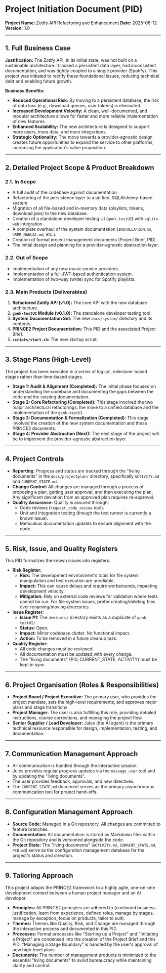 # Project Initiation Document (PID)

**Project Name:** Zotify API Refactoring and Enhancement
**Date:** 2025-08-12
**Version:** 1.0

---

## 1. Full Business Case

**Justification:** The Zotify API, in its initial state, was not built on a sustainable architecture. It lacked a persistent data layer, had inconsistent documentation, and was tightly coupled to a single provider (Spotify). This project was initiated to rectify these foundational issues, reducing technical debt and enabling future growth.

**Business Benefits:**
-   **Reduced Operational Risk:** By moving to a persistent database, the risk of data loss (e.g., download queues, user tokens) is eliminated.
-   **Increased Development Velocity:** A clean, well-documented, and modular architecture allows for faster and more reliable implementation of new features.
-   **Enhanced Scalability:** The new architecture is designed to support more users, more data, and more integrations.
-   **Strategic Optionality:** The move towards a provider-agnostic design creates future opportunities to expand the service to other platforms, increasing the application's value proposition.

---

## 2. Detailed Project Scope & Product Breakdown

### 2.1. In Scope
-   A full audit of the codebase against documentation.
-   Refactoring of the persistence layer to a unified, SQLAlchemy-based system.
-   Migration of all file-based and in-memory data (playlists, tokens, download jobs) to the new database.
-   Creation of a standalone developer testing UI (`gonk-testUI`) with `sqlite-web` integration.
-   A complete overhaul of the system documentation (`INSTALLATION.md`, `USER_MANUAL.md`, etc.).
-   Creation of formal project management documents (Project Brief, PID).
-   The initial design and planning for a provider-agnostic abstraction layer.

### 2.2. Out of Scope
-   Implementation of any new music service providers.
-   Implementation of a full JWT-based authentication system.
-   Implementation of two-way (write) sync for Spotify playlists.

### 2.3. Main Products (Deliverables)
1.  **Refactored Zotify API (v1.0):** The core API with the new database architecture.
2.  **`gonk-testUI` Module (v0.1.0):** The standalone developer testing tool.
3.  **System Documentation Set:** The new `docs/system/` directory and its contents.
4.  **PRINCE2 Project Documentation:** This PID and the associated Project Brief.
5.  **`scripts/start.sh`:** The new startup script.

---

## 3. Stage Plans (High-Level)

The project has been executed in a series of logical, milestone-based stages rather than time-based stages.

-   **Stage 1: Audit & Alignment (Completed):** The initial phase focused on understanding the codebase and documenting the gaps between the code and the existing documentation.
-   **Stage 2: Core Refactoring (Completed):** This stage involved the two major architectural refactorings: the move to a unified database and the implementation of the `gonk-testUI`.
-   **Stage 3: Documentation & Formalization (Completed):** This stage involved the creation of the new system documentation and these PRINCE2 documents.
-   **Stage 4: Provider Abstraction (Next):** The next stage of the project will be to implement the provider-agnostic abstraction layer.

---

## 4. Project Controls

-   **Reporting:** Progress and status are tracked through the "living documents" in the `docs/projectplan/` directory, specifically `ACTIVITY.md` and `CURRENT_STATE.md`.
-   **Change Control:** All changes are managed through a process of proposing a plan, getting user approval, and then executing the plan. Any significant deviation from an approved plan requires re-approval.
-   **Quality Assurance:** Quality is assured through:
    -   Code reviews (`request_code_review` tool).
    -   Unit and integration testing (though the test runner is currently a known issue).
    -   Meticulous documentation updates to ensure alignment with the code.

---

## 5. Risk, Issue, and Quality Registers

This PID formalizes the known issues into registers.

-   **Risk Register:**
    -   **Risk:** The development environment's tools for file system manipulation and test execution are unreliable.
    -   **Impact:** This can cause delays and require workarounds, impacting development velocity.
    -   **Mitigation:** Rely on external code reviews for validation where tests cannot be run. For file system issues, prefer creating/deleting files over renaming/moving directories.
-   **Issue Register:**
    -   **Issue #1:** The `devtools/` directory exists as a duplicate of `gonk-testUI/`.
    -   **Status:** Open.
    -   **Impact:** Minor codebase clutter. No functional impact.
    -   **Action:** To be removed in a future cleanup task.
-   **Quality Register:**
    -   All code changes must be reviewed.
    -   All documentation must be updated with every change.
    -   The "living documents" (PID, CURRENT_STATE, ACTIVITY) must be kept in sync.

---

## 6. Project Organisation (Roles & Responsibilities)

-   **Project Board / Project Executive:** The primary user, who provides the project mandate, sets the high-level requirements, and approves major plans and stage transitions.
-   **Project Manager:** The user is also fulfilling this role, providing detailed instructions, course corrections, and managing the project flow.
-   **Senior Supplier / Lead Developer:** Jules (the AI agent) is the primary technical resource responsible for design, implementation, testing, and documentation.

---

## 7. Communication Management Approach

-   All communication is handled through the interactive session.
-   Jules provides regular progress updates via the `message_user` tool and by updating the "living documents".
-   The user provides feedback, approvals, and new directives.
-   The `CURRENT_STATE.md` document serves as the primary asynchronous communication tool for project hand-offs.

---

## 8. Configuration Management Approach

-   **Source Code:** Managed in a Git repository. All changes are committed to feature branches.
-   **Documentation:** All documentation is stored as Markdown files within the Git repository and is versioned alongside the code.
-   **Project State:** The "living documents" (`ACTIVITY.md`, `CURRENT_STATE.md`, `PID.md`) serve as the configuration management database for the project's status and direction.

---

## 9. Tailoring Approach

This project adapts the PRINCE2 framework to a highly agile, one-on-one development context between a human project manager and an AI developer.

-   **Principles:** All PRINCE2 principles are adhered to (continued business justification, learn from experience, defined roles, manage by stages, manage by exception, focus on products, tailor to suit).
-   **Themes:** Themes like Quality, Risk, and Change are managed through the interactive process and documented in this PID.
-   **Processes:** Formal processes like "Starting up a Project" and "Initiating a Project" are condensed into the creation of the Project Brief and this PID. "Managing a Stage Boundary" is handled by the user's approval of new high-level plans.
-   **Documents:** The number of management products is minimized to the essential "living documents" to avoid bureaucracy while maintaining clarity and control.
